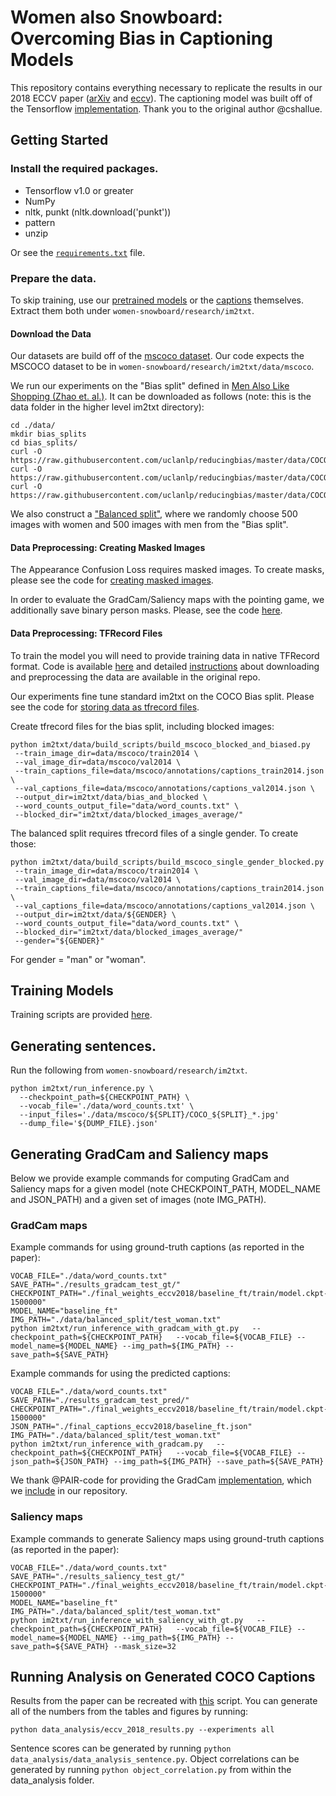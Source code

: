 # Women also Snowboard: Overcoming Bias in Captioning Models 

This repository contains everything necessary to replicate the results in our 2018 ECCV paper ([arXiv](https://arxiv.org/abs/1803.09797) and [eccv](http://openaccess.thecvf.com/content_ECCV_2018/papers/Lisa_Anne_Hendricks_Women_also_Snowboard_ECCV_2018_paper.pdf)). The captioning model was built off of the Tensorflow [implementation](https://github.com/tensorflow/models/tree/master/research/im2txt). Thank you to the original author @cshallue.

## Getting Started

### Install the required packages.

- Tensorflow v1.0 or greater
- NumPy
- nltk, punkt (nltk.download('punkt'))
- pattern
- unzip

Or see the [`requirements.txt`](../../requirements.txt) file.

### Prepare the data.

To skip training, use our [pretrained models](https://people.eecs.berkeley.edu/~lisa_anne/snowboard_misc/final_weights_eccv2018.zip) or the [captions](https://people.eecs.berkeley.edu/~lisa_anne/snowboard_misc/final_captions_eccv2018.zip) themselves. Extract them both under `women-snowboard/research/im2txt`.

#### Download the Data

Our datasets are build off of the [mscoco 
dataset](http://cocodataset.org/#download).  Our code expects the MSCOCO dataset to be in `women-snowboard/research/im2txt/data/mscoco`.

We run our experiments on the "Bias split" defined in [Men Also Like Shopping (Zhao et. al.)](https://github.com/uclanlp/reducingbias.git). It can be downloaded as follows (note: this is the data folder in the higher level im2txt directory):

```
cd ./data/
mkdir bias_splits
cd bias_splits/
curl -O https://raw.githubusercontent.com/uclanlp/reducingbias/master/data/COCO/dev.data
curl -O https://raw.githubusercontent.com/uclanlp/reducingbias/master/data/COCO/train.data
curl -O https://raw.githubusercontent.com/uclanlp/reducingbias/master/data/COCO/test.data
```

We also construct a ["Balanced split"](data/balanced_split/), where we randomly choose 500 images with women and 500 images with men from the "Bias split".

#### Data Preprocessing: Creating Masked Images

The Appearance Confusion Loss requires masked images. To create masks, please see the code for [creating masked images](scripts/SegmentationMasks.ipynb).

In order to evaluate the GradCam/Saliency maps with the pointing game, we additionally save binary person masks. Please, see the code [here](im2txt/save_coco_person_segmentations.py).

#### Data Preprocessing: TFRecord Files

To train the model you will need to provide training data in native TFRecord format. Code is available [here](im2txt/data/download_and_preprocess_mscoco.sh) and detailed [instructions](https://github.com/tensorflow/models/tree/master/research/im2txt#prepare-the-training-data) about downloading and preprocessing the data are available in the original repo.

Our experiments fine tune standard im2txt on the COCO Bias split. Please see the code for [storing data as tfrecord files](im2txt/data/build_scripts/).

Create tfrecord files for the bias split, including blocked images:
```
python im2txt/data/build_scripts/build_mscoco_blocked_and_biased.py
 --train_image_dir=data/mscoco/train2014 \
 --val_image_dir=data/mscoco/val2014 \
 --train_captions_file=data/mscoco/annotations/captions_train2014.json \
 --val_captions_file=data/mscoco/annotations/captions_val2014.json \
 --output_dir=im2txt/data/bias_and_blocked \
 --word_counts_output_file="data/word_counts.txt" \
 --blocked_dir="im2txt/data/blocked_images_average/"
```

The balanced split requires tfrecord files of a single gender. To create those:
```
python im2txt/data/build_scripts/build_mscoco_single_gender_blocked.py
 --train_image_dir=data/mscoco/train2014 \
 --val_image_dir=data/mscoco/val2014 \
 --train_captions_file=data/mscoco/annotations/captions_train2014.json \
 --val_captions_file=data/mscoco/annotations/captions_val2014.json \
 --output_dir=im2txt/data/${GENDER} \
 --word_counts_output_file="data/word_counts.txt" \
 --blocked_dir="im2txt/data/blocked_images_average/"
 --gender="${GENDER}"
```
For gender = "man" or "woman".


## Training Models
Training scripts are provided [here](train_scripts/).  


## Generating sentences.
Run the following from `women-snowboard/research/im2txt`.
```
python im2txt/run_inference.py \
  --checkpoint_path=${CHECKPOINT_PATH} \
  --vocab_file='./data/word_counts.txt' \
  --input_files='./data/mscoco/${SPLIT}/COCO_${SPLIT}_*.jpg'
  --dump_file='${DUMP_FILE}.json'
```


## Generating GradCam and Saliency maps

Below we provide example commands for computing GradCam and Saliency maps for a given model (note CHECKPOINT_PATH, MODEL_NAME and JSON_PATH) and a given set of images (note IMG_PATH).

### GradCam maps
Example commands for using ground-truth captions (as reported in the paper):
```
VOCAB_FILE="./data/word_counts.txt"
SAVE_PATH="./results_gradcam_test_gt/"
CHECKPOINT_PATH="./final_weights_eccv2018/baseline_ft/train/model.ckpt-1500000"
MODEL_NAME="baseline_ft"
IMG_PATH="./data/balanced_split/test_woman.txt"
python im2txt/run_inference_with_gradcam_with_gt.py   --checkpoint_path=${CHECKPOINT_PATH}   --vocab_file=${VOCAB_FILE} --model_name=${MODEL_NAME} --img_path=${IMG_PATH} --save_path=${SAVE_PATH}
```

Example commands for using the predicted captions:
```
VOCAB_FILE="./data/word_counts.txt"
SAVE_PATH="./results_gradcam_test_pred/"
CHECKPOINT_PATH="./final_weights_eccv2018/baseline_ft/train/model.ckpt-1500000"
JSON_PATH="./final_captions_eccv2018/baseline_ft.json"
IMG_PATH="./data/balanced_split/test_woman.txt"
python im2txt/run_inference_with_gradcam.py   --checkpoint_path=${CHECKPOINT_PATH}   --vocab_file=${VOCAB_FILE} --json_path=${JSON_PATH} --img_path=${IMG_PATH} --save_path=${SAVE_PATH}
```

We thank @PAIR-code for providing the GradCam [implementation](https://github.com/PAIR-code/saliency), which we [include](gradcam) in our repository.

### Saliency maps
Example commands to generate Saliency maps using ground-truth captions (as reported in the paper):
```
VOCAB_FILE="./data/word_counts.txt"
SAVE_PATH="./results_saliency_test_gt/"
CHECKPOINT_PATH="./final_weights_eccv2018/baseline_ft/train/model.ckpt-1500000"
MODEL_NAME="baseline_ft"
IMG_PATH="./data/balanced_split/test_woman.txt"
python im2txt/run_inference_with_saliency_with_gt.py   --checkpoint_path=${CHECKPOINT_PATH}   --vocab_file=${VOCAB_FILE} --model_name=${MODEL_NAME} --img_path=${IMG_PATH} --save_path=${SAVE_PATH} --mask_size=32
```

## Running Analysis on Generated COCO Captions
Results from the paper can be recreated with [this](data_analysis/eccv_2018_results.py) script. You can generate all of the numbers from the tables and figures by running:
```
python data_analysis/eccv_2018_results.py --experiments all
```
Sentence scores can be generated by running `python data_analysis/data_analysis_sentence.py`.
Object correlations can be generated by running `python object_correlation.py` from within the data_analysis folder.


